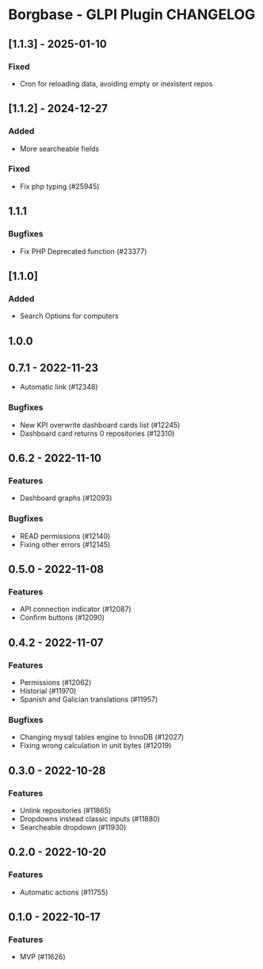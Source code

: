 # Borgbase - GLPI Plugin CHANGELOG

## [1.1.3] - 2025-01-10
### Fixed
- Cron for reloading data, avoiding empty or inexistent repos

## [1.1.2] - 2024-12-27
### Added
- More searcheable fields

### Fixed
- Fix php typing (#25945)

## 1.1.1
### Bugfixes
- Fix PHP Deprecated function (#23377)

## [1.1.0]
### Added
- Search Options for computers

## 1.0.0

## 0.7.1 - 2022-11-23
- Automatic link (#12348)

### Bugfixes
- New KPI overwrite dashboard cards list (#12245)
- Dashboard card returns 0 repositories (#12310)

## 0.6.2 - 2022-11-10
### Features
- Dashboard graphs (#12093)

### Bugfixes
- READ permissions (#12140)
- Fixing other errors (#12145)

## 0.5.0 - 2022-11-08
### Features
- API connection indicator (#12087)
- Confirm buttons (#12090)

## 0.4.2 - 2022-11-07
### Features
- Permissions (#12062)
- Historial (#11970)
- Spanish and Galician translations (#11957)

### Bugfixes
- Changing mysql tables engine to InnoDB (#12027)
- Fixing wrong calculation in unit bytes (#12019)

## 0.3.0 - 2022-10-28
### Features
- Unlink repositories (#11865)
- Dropdowns instead classic inputs (#11880)
- Searcheable dropdown (#11930)

## 0.2.0 - 2022-10-20
### Features
- Automatic actions (#11755)

## 0.1.0 - 2022-10-17
### Features
- MVP (#11626)